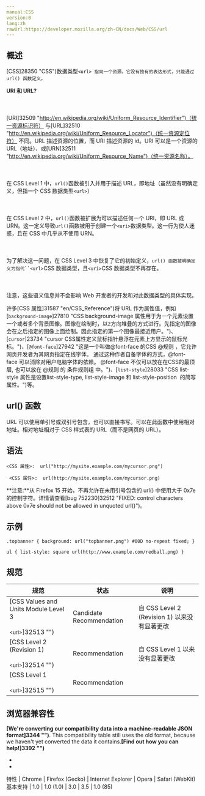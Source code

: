 ```yaml
---
manual:CSS
version:0
lang:zh
rawUrl:https://developer.mozilla.org/zh-CN/docs/Web/CSS/url
---
```





## 概述<a name="概述"></a>


[CSS]28350 "CSS")数据类型`<url> 指向一个资源。它没有独有的表达形式，只能通过 url() 函数定义。`

**URI 和 URL?**<br></br><br></br>[URI]32509 "http://en.wikipedia.org/wiki/Uniform_Resource_Identifier")（统一资源标识符） 与[URL]32510 "http://en.wikipedia.org/wiki/Uniform_Resource_Locator")（统一资源定位符） 不同。URL 描述资源的位置，而 URI 描述资源的 id。URI 可以是一个资源的 URL（地址）、或[URN]32511 "http://en.wikipedia.org/wiki/Uniform_Resource_Name")（统一资源名称）。<br></br><br></br>在 CSS Level 1 中，`url()`函数被引入并用于描述 URL，即地址（虽然没有明确定义，但指一个 CSS 数据类型`<url>`）<br></br><br></br>在 CSS Level 2 中，`url()`函数被扩展为可以描述任何一个 URI，即 URL 或 URN。这一定义导致`url()`函数被用于创建一个`<uri>`数据类型。这一行为使人迷惑，且在 CSS 中几乎从不使用 URN。<br></br><br></br>为了解决这一问题，在 CSS Level 3 中恢复了它的初始定义，`url() 函数被明确定义为指代``<url>`CSS 数据类型，且`<uri>`CSS 数据类型不再存在。<br></br><br></br>注意，这些语义信息并不会影响 Web 开发者的开发和对此数据类型的具体实现。


许多[CSS 属性]31587 "en/CSS_Reference")将 URL 作为属性值，例如[`background-image`]27810 "CSS background-image 属性用于为一个元素设置一个或者多个背景图像。图像在绘制时，以z方向堆叠的方式进行。先指定的图像会在之后指定的图像上面绘制。因此指定的第一个图像最接近用户。")、[`cursor`]23734 "cursor CSS属性定义鼠标指针悬浮在元素上方显示的鼠标光标。")、[`@font-face`]27942 "这是一个叫做@font-face 的CSS @规则 ，它允许网页开发者为其网页指定在线字体。 通过这种作者自备字体的方式，@font-face 可以消除对用户电脑字体的依赖。 @font-face 不仅可以放在在CSS的最顶层, 也可以放在 @规则 的 条件规则组 中。")、[`list-style`]28033 "CSS list-style 属性是设置list-style-type, list-style-image 和 list-style-position  的简写属性。")等。


## url() 函数<a name="url()_函数"></a>


URL 可以使用单引号或双引号包含，也可以直接书写。可以在此函数中使用相对地址。相对地址相对于 CSS 样式表的 URL（而不是网页的 URL）。


## 语法<a name="语法"></a>

```
<CSS 属性>:  url("http://mysite.example.com/mycursor.png")

 <CSS 属性>:  url(http://mysite.example.com/mycursor.png)
```


**注意:**从 Firefox 15 开始，不再允许在未用引号包含的 url() 中使用大于 0x7e 的控制字符。详情请查看[bug 752230]32512 "FIXED: control characters above 0x7e should not be allowed in unquoted url()")。



## 示例<a name="示例"></a>

```
.topbanner { background: url("topbanner.png") #00D no-repeat fixed; }
```

```
ul { list-style: square url(http://www.example.com/redball.png) }
```

## 规范<a name="Specifications"></a>

规范 | 状态 | 说明 
 ---  |  ---  |  ---  | 
[CSS Values and Units Module Level 3<br></br><small>&lt;url&gt;</small>]32513 "") | Candidate Recommendation | 自 CSS Level 2 (Revision 1) 以来没有显著更改 
[CSS Level 2 (Revision 1)<br></br><small>&lt;uri&gt;</small>]32514 "") | Recommendation | 自 CSS Level 1 以来没有显著更改 
[CSS Level 1<br></br><small>&lt;url&gt;</small>]32515 "") | Recommendation |  


## 浏览器兼容性<a name="Browser_Compatibility"></a>


**[We&#39;re converting our compatibility data into a machine-readable JSON format]3344 "")**. This compatibility table still uses the old format, because we haven&#39;t yet converted the data it contains.**[Find out how you can help!]3392 "")**


* 
* 

特性 | Chrome | Firefox (Gecko) | Internet Explorer | Opera | Safari (WebKit) 
基本支持 | 1.0 | 1.0 (1.0) | 3.0 | 3.5 | 1.0 (85) 






